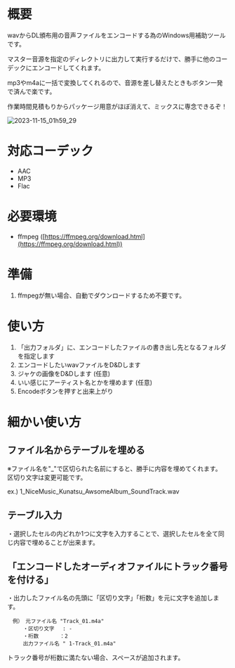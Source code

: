 ﻿# 概要
wavからDL頒布用の音声ファイルをエンコードする為のWindows用補助ツールです。

マスター音源を指定のディレクトリに出力して実行するだけで、勝手に他のコーデックにエンコードしてくれます。

mp3やm4aに一括で変換してくれるので、音源を差し替えたときもボタン一発で済んで楽です。

作業時間見積もりからパッケージ用意がほぼ消えて、ミックスに専念できるぞ！

![2023-11-15_01h59_29](https://github.com/MUkoutyan/EncodeUtility/assets/6138691/1c0d4efc-df37-4662-8ba1-e9c69c1fab7e)

# 対応コーデック
* AAC
* MP3
* Flac

# 必要環境
* ffmpeg ([https://ffmpeg.org/download.html](https://ffmpeg.org/download.html))

# 準備
1. ffmpegが無い場合、自動でダウンロードするため不要です。

# 使い方
1. 「出力フォルダ」に、エンコードしたファイルの書き出し先となるフォルダを指定します
2. エンコードしたいwavファイルをD&Dします
3. ジャケの画像をD&Dします (任意)
4. いい感じにアーティスト名とかを埋めます (任意)
5. Encodeボタンを押すと出来上がり

# 細かい使い方
## ファイル名からテーブルを埋める

※ファイル名を"_"で区切られた名前にすると、勝手に内容を埋めてくれます。
区切り文字は変更可能です。

ex.) 1_NiceMusic_Kunatsu_AwsomeAlbum_SoundTrack.wav

## テーブル入力
・選択したセルの内どれか1つに文字を入力することで、選択したセルを全て同じ内容で埋めることが出来ます。

## 「エンコードしたオーディオファイルにトラック番号を付ける」
・出力したファイル名の先頭に「区切り文字」「桁数」を元に文字を追加します。
```
　例）　元ファイル名 "Track_01.m4a"
　　　・区切り文字　 : -
　　　・桁数　　　　：2
　　　出力ファイル名 " 1-Track_01.m4a"
```
トラック番号が桁数に満たない場合、スペースが追加されます。


